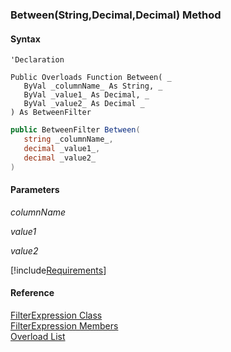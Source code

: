 ﻿### Between(String,Decimal,Decimal) Method

#### Syntax

```vbnet
'Declaration

Public Overloads Function Between( _
   ByVal _columnName_ As String, _
   ByVal _value1_ As Decimal, _
   ByVal _value2_ As Decimal _
) As BetweenFilter
```

```csharp
public BetweenFilter Between( 
   string _columnName_,
   decimal _value1_,
   decimal _value2_
)
```

#### Parameters

_columnName_

_value1_

_value2_

[!include[Requirements](../partials/requirements.md)]

#### Reference

[FilterExpression Class](fcSDK~FChoice.Foundation.Filters.FilterExpression.md)  
[FilterExpression Members](fcSDK~FChoice.Foundation.Filters.FilterExpression_members.md)  
[Overload List](fcSDK~FChoice.Foundation.Filters.FilterExpression~Between.md)